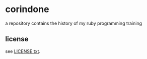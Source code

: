 corindone
===
a repository contains the history of my ruby programming training

license
---
see [LICENSE.txt](LICENSE.txt).